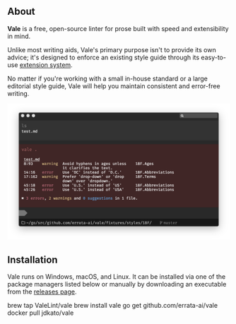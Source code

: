 ## About

**Vale** is a free, open-source linter for prose built with speed and extensibility in mind.

Unlike most writing aids, Vale's primary purpose isn't to provide its own advice; it's designed to
enforce an existing style guide through its easy-to-use [extension system](/vale/styles).

No matter if you're working with a small in-house standard or a large editorial style guide, Vale
will help you maintain consistent and error-free writing.

![Vale Screenshot](img/vale-demo.png)

## Installation

Vale runs on Windows, macOS, and Linux. It can be installed via one of the package managers listed below or manually by downloading an executable from the [releases page](https://github.com/errata-ai/vale/releases).

<!-- vale docs.Branding = NO -->

<div id="quickstart">
    <span data-qs-package="brew">brew tap ValeLint/vale</span>
    <span data-qs-package="brew">brew install vale</span>
    <span data-qs-package="go">go get github.com/errata-ai/vale</span>
    <span data-qs-package="docker">docker pull jdkato/vale</span>
</div>

<!-- vale docs.Branding = YES -->
